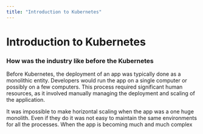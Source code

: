 ```yaml
---
title: "Introduction to Kubernetes"
---
```


# Introduction to Kubernetes

### How was the industry like before the Kubernetes

Before Kubernetes, the deployment of an app was typically done as a monolithic entity. Developers would run the app on a single computer or possibly on a few computers. This process required significant human resources, as it involved manually managing the deployment and scaling of the application.

It was impossible to make horizontal scaling when the app was a one huge monolith. Even if they do it was not easy to maintain the same environments for all the processes. When the app is becoming much and much complex
